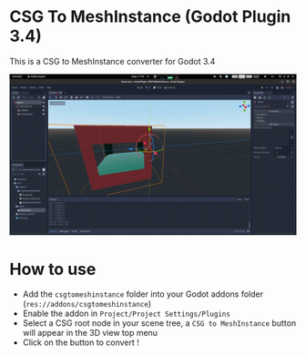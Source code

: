 # CSG To MeshInstance (Godot Plugin 3.4)

This is a CSG to MeshInstance converter for Godot 3.4

![Demo](demo/demo.gif)

# How to use

- Add the `csgtomeshinstance` folder into your Godot addons folder (`res://addons/csgtomeshinstance`)
- Enable the addon in `Project/Project Settings/Plugins`
- Select a CSG root node in your scene tree, a `CSG to MeshInstance` button will appear in the 3D view top menu
- Click on the button to convert !
